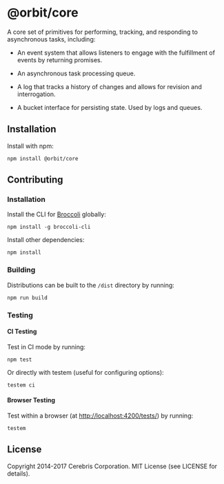 # @orbit/core

A core set of primitives for performing, tracking, and responding to
asynchronous tasks, including:

* An event system that allows listeners to engage with the fulfillment of
  events by returning promises.

* An asynchronous task processing queue.

* A log that tracks a history of changes and allows for revision and
  interrogation.

* A bucket interface for persisting state. Used by logs and queues.

## Installation

Install with npm:

```
npm install @orbit/core
```

## Contributing

### Installation

Install the CLI for [Broccoli](https://github.com/broccolijs/broccoli) globally:

```
npm install -g broccoli-cli
```

Install other dependencies:

```
npm install
```

### Building

Distributions can be built to the `/dist` directory by running:

```
npm run build
```

### Testing

#### CI Testing

Test in CI mode by running:

```
npm test
```

Or directly with testem (useful for configuring options):

```
testem ci
```

#### Browser Testing

Test within a browser
(at [http://localhost:4200/tests/](http://localhost:4200/tests/)) by running:

```
testem
```

## License

Copyright 2014-2017 Cerebris Corporation. MIT License (see LICENSE for details).
